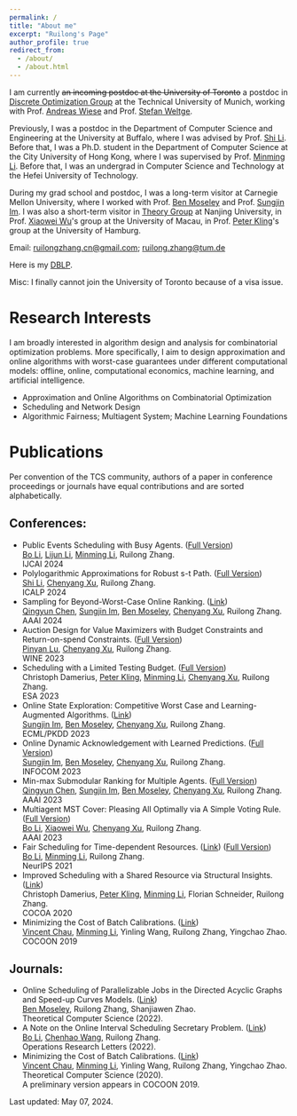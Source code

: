 ```yaml
---
permalink: /
title: "About me"
excerpt: "Ruilong's Page"
author_profile: true
redirect_from: 
  - /about/
  - /about.html
---
```


[Andreas Wiese]: https://www.math.cit.tum.de/math/personen/professuren/wiese-andreas/
[Stefan Weltge]: https://weltge.de/
[Shi Li]: https://tcs.nju.edu.cn/shili/
[Minming Li]: https://www.cs.cityu.edu.hk/~minmli/
[Ben Moseley]: https://www.andrew.cmu.edu/user/moseleyb/
[Sungjin Im]: https://faculty.ucmerced.edu/sim3/
[Peter Kling]: https://academic.pkling.de/

[Xiaowei Wu]: https://sites.google.com/site/wxw0711/
[Pinyan Lu]: http://pinyanlu.com/
[Chenyang Xu]: https://chenyang-1995.github.io/
[Bo Li]: https://www4.comp.polyu.edu.hk/~bo2li/
[Qingyun Chen]: https://qychen44.github.io/
[Chenhao Wang]: https://chenhwang4.github.io/homepage/
[Vincent Chau]: https://cse.seu.edu.cn/2021/0318/c23024a364637/page.htm
[Lijun Li]: https://lijunli1211.github.io/

I am currently <del>an incoming postdoc at the University of Toronto</del> a postdoc in [Discrete Optimization Group](https://www.math.cit.tum.de/math/forschung/gruppen/discrete-optimization/) at the Technical University of Munich, working with Prof. [Andreas Wiese] and Prof. [Stefan Weltge]. 

Previously, I was a postdoc in the Department of Computer Science and Engineering at the University at Buffalo, where I was advised by Prof. [Shi Li]. Before that, I was a Ph.D. student in the Department of Computer Science at the City University of Hong Kong, where I was supervised by Prof. [Minming Li]. Before that, I was an undergrad in Computer Science and Technology at the Hefei University of Technology.

During my grad school and postdoc, I was a long-term visitor at Carnegie Mellon University, where I worked with Prof. [Ben Moseley] and Prof. [Sungjin Im]. I was also a short-term visitor in [Theory Group](https://tcs.nju.edu.cn/) at Nanjing University, in Prof. [Xiaowei Wu]'s group at the University of Macau, in Prof. [Peter Kling]'s group at the University of Hamburg.

<!--- More information can be found in my [CV](/files/CV.pdf) (Last updated: Dec 03, 2022).--> 

Email: ruilongzhang.cn@gmail.com; ruilong.zhang@tum.de

Here is my [DBLP](https://dblp.org/pid/233/6329.html).

Misc: I finally cannot join the University of Toronto because of a visa issue.


Research Interests
======
I am broadly interested in algorithm design and analysis for combinatorial optimization problems. More specifically, I aim to design approximation and online algorithms with worst-case guarantees under different computational models: offline, online, computational economics, machine learning, and artificial intelligence.
* Approximation and Online Algorithms on Combinatorial Optimization <br />
* Scheduling and Network Design <br />
* Algorithmic Fairness; Multiagent System; Machine Learning Foundations <br />


Publications
======
Per convention of the TCS community, authors of a paper in conference proceedings or journals have equal contributions and are sorted alphabetically.
    
Conferences:
------
* Public Events Scheduling with Busy Agents. ([Full Version](https://arxiv.org/abs/2404.11879)) <br />
  [Bo Li], [Lijun Li], [Minming Li], Ruilong Zhang. <br />
  IJCAI 2024
* Polylogarithmic Approximations for Robust s-t Path. ([Full Version](https://arxiv.org/abs/2305.16439)) <br />
  [Shi Li], [Chenyang Xu], Ruilong Zhang. <br />
  ICALP 2024
* Sampling for Beyond-Worst-Case Online Ranking. ([Link](https://ojs.aaai.org/index.php/AAAI/article/view/30051)) <br />
  [Qingyun Chen], [Sungjin Im], [Ben Moseley], [Chenyang Xu], Ruilong Zhang. <br />
  AAAI 2024
* Auction Design for Value Maximizers with Budget Constraints and Return-on-spend Constraints. ([Full Version](https://arxiv.org/abs/2307.04302)) <br/>
  [Pinyan Lu], [Chenyang Xu], Ruilong Zhang. <br />
  WINE 2023
* Scheduling with a Limited Testing Budget. ([Full Version](https://arxiv.org/abs/2306.15597)) <br />
  Christoph Damerius, [Peter Kling], [Minming Li], [Chenyang Xu], Ruilong Zhang. <br />
  ESA 2023
* Online State Exploration: Competitive Worst Case and Learning-Augmented Algorithms. ([Link](https://link.springer.com/chapter/10.1007/978-3-031-43421-1_20)) <br />
  [Sungjin Im], [Ben Moseley], [Chenyang Xu], Ruilong Zhang. <br />
  ECML/PKDD 2023
* Online Dynamic Acknowledgement with Learned Predictions. ([Full Version](https://arxiv.org/abs/2305.18227)) <br />
  [Sungjin Im], [Ben Moseley], [Chenyang Xu], Ruilong Zhang. <br />
  INFOCOM 2023
* Min-max Submodular Ranking for Multiple Agents. ([Full Version](http://arxiv.org/abs/2212.07682)) <br />
  [Qingyun Chen], [Sungjin Im], [Ben Moseley], [Chenyang Xu], Ruilong Zhang. <br />
  AAAI 2023
* Multiagent MST Cover: Pleasing All Optimally via A Simple Voting Rule. ([Full Version](https://arxiv.org/abs/2211.13578)) <br />
  [Bo Li], [Xiaowei Wu], [Chenyang Xu], Ruilong Zhang. <br />
  AAAI 2023
* Fair Scheduling for Time-dependent Resources. ([Link](https://proceedings.neurips.cc/paper/2021/file/b5b1d9ada94bb80609d21eecf7a2ce7a-Paper.pdf)) ([Full Version](https://arxiv.org/abs/2107.11648)) <br />
  [Bo Li], [Minming Li], Ruilong Zhang. <br />
  NeurIPS 2021
* Improved Scheduling with a Shared Resource via Structural Insights. ([Link](https://link.springer.com/content/pdf/10.1007/978-3-030-64843-5_12.pdf?pdf=inline%20link)) <br />
  Christoph Damerius, [Peter Kling], [Minming Li], Florian Schneider, Ruilong Zhang. <br />
  COCOA 2020
* Minimizing the Cost of Batch Calibrations. ([Link](https://link.springer.com/content/pdf/10.1007/978-3-030-26176-4_7.pdf)) <br />
  [Vincent Chau], [Minming Li], Yinling Wang, Ruilong Zhang, Yingchao Zhao. <br />
  COCOON 2019


Journals:
------
* Online Scheduling of Parallelizable Jobs in the Directed Acyclic Graphs and Speed-up Curves Models. ([Link](https://www.sciencedirect.com/science/article/pii/S0304397522005898)) <br />
  [Ben Moseley], Ruilong Zhang, Shanjiawen Zhao. <br />
  Theoretical Computer Science (2022).
* A Note on the Online Interval Scheduling Secretary Problem. ([Link](https://www.sciencedirect.com/science/article/pii/S0167637721001772)) <br />
  [Bo Li], [Chenhao Wang], Ruilong Zhang. <br />
  Operations Research Letters (2022).
* Minimizing the Cost of Batch Calibrations. ([Link](https://www.sciencedirect.com/science/article/pii/S0304397520302309)) <br />
  [Vincent Chau], [Minming Li], Yinling Wang, Ruilong Zhang, Yingchao Zhao. <br />
  Theoretical Computer Science (2020). <br />
  A preliminary version appears in COCOON 2019.
  
<!--  
<a href='https://clustrmaps.com/site/1brpd'  title='Visit tracker'><img src='//clustrmaps.com/map_v2.png?cl=ffffff&w=400&t=n&d=2rhhoH7WBkKYgl0_ZfYoJYNvtdugB1TAWbKt6TOSJqM'/></a> 
-->

 
Last updated: May 07, 2024.
